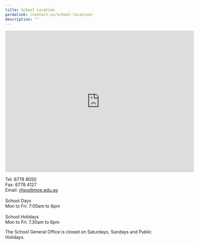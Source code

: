 ```yaml
---
title: School Location
permalink: /contact-us/school-location/
description: ""
---
```

<iframe loading="lazy" allowfullscreen="" style="border:0;" height="450" width="600" src="https://www.google.com/maps/embed?pb=!1m18!1m12!1m3!1d3988.7601498448957!2d103.75922331430574!3d1.3196187990375319!2m3!1f0!2f0!3f0!3m2!1i1024!2i768!4f13.1!3m3!1m2!1s0x31da1a9afb1e5257%3A0xa1721f57b7a65e86!2s30%20Jln%20Lempeng%2C%20Singapore%20128806!5e0!3m2!1sen!2ssg!4v1663234640240!5m2!1sen!2ssg"></iframe>

Tel: 6778 8050<br>
Fax: 6778 4127<br>
Email: [nhps@moe.edu.sg](mailto:nhps@moe.edu.sg)<br><br>
School Days<br>
Mon to Fri: 7:00am to 6pm<br><br>
School Holidays<br>
Mon to Fri: 7.30am to 6pm
 
The School General Office is closed on Saturdays, Sundays and Public Holidays.